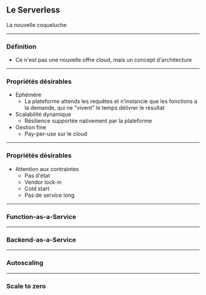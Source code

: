 ## Le Serverless

La nouvelle coqueluche

----

### Définition

- Ce n'est pas une nouvelle offre cloud, mais un concept d'architecture

----

### Propriétés désirables

- Ephémère
  - La plateforme attends les requêtes et n’instancie que les fonctions a la demande, qui ne ”vivent” le temps délivrer le résultat
- Scalabilité dynamique
  - Résilience supportée nativement par la plateforme
- Gestion fine
  - Pay-per-use sur le cloud

----

### Propriétés désirables

- Attention aux contraintes
  - Pas d'état
  - Vendor lock-in
  - Cold start
  - Pas de service long

----

### Function-as-a-Service

----

### Backend-as-a-Service

----

### Autoscaling

----

### Scale to zero